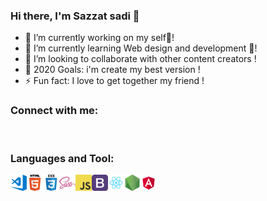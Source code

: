 ### Hi there, I'm Sazzat sadi 👋

- 🔭 I’m currently working on my self👋!
- 🌱 I’m currently learning Web design and development 🤣!
- 👯 I’m looking to collaborate with other content creators !
- 🥅 2020 Goals: i'm create my best version !
- ⚡ Fun fact: I love to get together my friend !

### Connect with me:

<a href="https://www.youtube.com/c/PettyProgrammer" target="_blank"><img align="left" alt="" width="22px" src="https://cdn.jsdelivr.net/npm/simple-icons@v3/icons/youtube.svg"/></a>
<a href="https://web.facebook.com/pettyprogrammers"><img align="left" alt="" width="22px" src="https://cdn.jsdelivr.net/npm/simple-icons@v3/icons/facebook.svg"/></a>

<br />

### Languages and Tool:

<img align="left" alt="Visual Studio Code" width="26px" src="https://raw.githubusercontent.com/github/explore/80688e429a7d4ef2fca1e82350fe8e3517d3494d/topics/visual-studio-code/visual-studio-code.png" />
<a href="https://www.youtube.com/c/PettyProgrammer"><img align="left" alt="" width="26px" src="https://raw.githubusercontent.com/github/explore/80688e429a7d4ef2fca1e82350fe8e3517d3494d/topics/html/html.png" /></a>
<a href="https://www.youtube.com/c/PettyProgrammer"><img align="left" alt="" width="26px" src="https://raw.githubusercontent.com/github/explore/80688e429a7d4ef2fca1e82350fe8e3517d3494d/topics/css/css.png" /></a>
<a href="https://www.youtube.com/c/PettyProgrammer"><img align="left" alt="" width="26px" src="https://raw.githubusercontent.com/github/explore/80688e429a7d4ef2fca1e82350fe8e3517d3494d/topics/sass/sass.png" /></a>
<a href="https://www.youtube.com/c/PettyProgrammer"><img align="left" alt="" width="26px" src="https://raw.githubusercontent.com/github/explore/80688e429a7d4ef2fca1e82350fe8e3517d3494d/topics/javascript/javascript.png" /></a>
<a href="https://www.youtube.com/c/PettyProgrammer"><img align="left" alt="" width="26px" src="https://raw.githubusercontent.com/github/explore/80688e429a7d4ef2fca1e82350fe8e3517d3494d/topics/bootstrap/bootstrap.png" /><a>
<a href="https://www.youtube.com/c/PettyProgrammer"><img align="left" alt="" width="26px" src="https://raw.githubusercontent.com/github/explore/80688e429a7d4ef2fca1e82350fe8e3517d3494d/topics/react/react.png" /></a>
<a href="https://www.youtube.com/c/PettyProgrammer"><img align="left" alt="" width="26px" src="https://raw.githubusercontent.com/github/explore/80688e429a7d4ef2fca1e82350fe8e3517d3494d/topics/nodejs/nodejs.png" /></a>
<a href="https://www.youtube.com/c/PettyProgrammer"><img align="left" alt="" width="26px" src="https://raw.githubusercontent.com/github/explore/80688e429a7d4ef2fca1e82350fe8e3517d3494d/topics/angular/angular.png" /></a>
